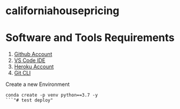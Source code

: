 # californiahousepricing

# Software and Tools Requirements

1. [Github Account](https://github.com)
2. [VS Code IDE](https://code.visualstudio.com/)
3. [Heroku Account](https://heroku.com)
4. [Git CLI](https://cli.github.com/)

Create a new Environment

```
conda create -p venv python==3.7 -y
```"# test deploy" 
